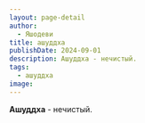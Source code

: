```yaml
---
layout: page-detail
author:
  - Яшодеви
title: ашуддха
publishDate: 2024-09-01
description: Ашуддха - нечистый.
tags:
  - ашуддха
image:
---
```

**Ашуддха** - нечистый.

